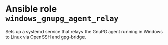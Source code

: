 # Ansible role `windows_gnupg_agent_relay`

Sets up a systemd service that relays the GnuPG agent running in Windows to
Linux via OpenSSH and gpg-bridge.
